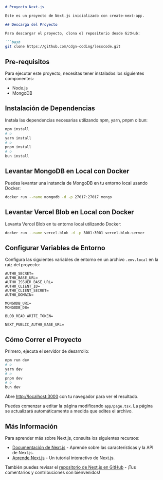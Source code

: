```markdown
# Proyecto Next.js

Este es un proyecto de Next.js inicializado con create-next-app.

## Descarga del Proyecto

Para descargar el proyecto, clona el repositorio desde GitHub:

```bash
git clone https://github.com/cdgn-coding/lesscode.git
```

## Pre-requisitos

Para ejecutar este proyecto, necesitas tener instalados los siguientes componentes:

- Node.js
- MongoDB

## Instalación de Dependencias

Instala las dependencias necesarias utilizando npm, yarn, pnpm o bun:

```bash
npm install
# o
yarn install
# o
pnpm install
# o
bun install
```

## Levantar MongoDB en Local con Docker

Puedes levantar una instancia de MongoDB en tu entorno local usando Docker:

```bash
docker run --name mongodb -d -p 27017:27017 mongo
```

## Levantar Vercel Blob en Local con Docker

Levanta Vercel Blob en tu entorno local utilizando Docker:

```bash
docker run --name vercel-blob -d -p 3001:3001 vercel-blob-server
```

## Configurar Variables de Entorno

Configura las siguientes variables de entorno en un archivo `.env.local` en la raíz del proyecto:

```
AUTH0_SECRET=
AUTH0_BASE_URL=
AUTH0_ISSUER_BASE_URL=
AUTH0_CLIENT_ID=
AUTH0_CLIENT_SECRET=
AUTH0_DOMAIN=

MONGODB_URI=
MONGODB_DB=

BLOB_READ_WRITE_TOKEN=

NEXT_PUBLIC_AUTH0_BASE_URL=
```

## Cómo Correr el Proyecto

Primero, ejecuta el servidor de desarrollo:

```bash
npm run dev
# o
yarn dev
# o
pnpm dev
# o
bun dev
```

Abre [http://localhost:3000](http://localhost:3000) con tu navegador para ver el resultado.

Puedes comenzar a editar la página modificando `app/page.tsx`. La página se actualizará automáticamente a medida que edites el archivo.

## Más Información

Para aprender más sobre Next.js, consulta los siguientes recursos:

- [Documentación de Next.js](https://nextjs.org/docs) - Aprende sobre las características y la API de Next.js.
- [Aprende Next.js](https://nextjs.org/learn) - Un tutorial interactivo de Next.js.

También puedes revisar el [repositorio de Next.js en GitHub](https://github.com/vercel/next.js) - ¡Tus comentarios y contribuciones son bienvenidos!
